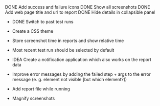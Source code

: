 DONE Add success and failure icons
DONE Show all screenshots
DONE Add web page title and url to report
DONE Hide details in collapsible panel
- DONE Switch to past test runs

- Create a CSS theme
- Store screenshot time in reports and show relative time
- Most recent test run should be selected by default
- IDEA Create a notification application which also works on the report data
- Improve error messages by adding the failed step + args to the error message (e. g. element not visible [but which element?])
- Add report file while running
- Magnify screenshots
